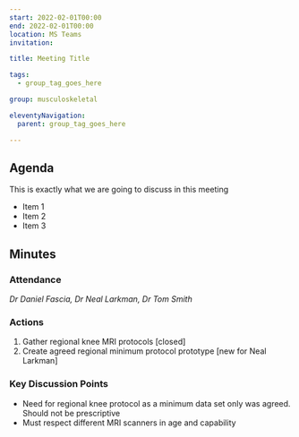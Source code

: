 ```yaml
---
start: 2022-02-01T00:00
end: 2022-02-01T00:00
location: MS Teams
invitation: 

title: Meeting Title 

tags:
  - group_tag_goes_here

group: musculoskeletal

eleventyNavigation:
  parent: group_tag_goes_here

---
```


## Agenda

This is exactly what we are going to discuss in this meeting

* Item 1
* Item 2
* Item 3

## Minutes

### Attendance
_Dr Daniel Fascia, Dr Neal Larkman, Dr Tom Smith_
    
### Actions

1. Gather regional knee MRI protocols [closed]
2. Create agreed regional minimum protocol prototype [new for Neal Larkman]
    
### Key Discussion Points

* Need for regional knee protocol as a minimum data set only was agreed. Should not be prescriptive
* Must respect different MRI scanners in age and capability
